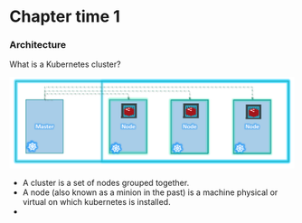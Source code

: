 # Chapter time 1
### Architecture
What is a Kubernetes cluster?

![K8s architecture](https://github.com/ebd622/k8s-into/blob/master/images/arch_1.PNG)

* A cluster is a set of nodes grouped together. 
* A node (also known as a minion in the past) is a machine physical or virtual on which  kubernetes is installed. 
* 



